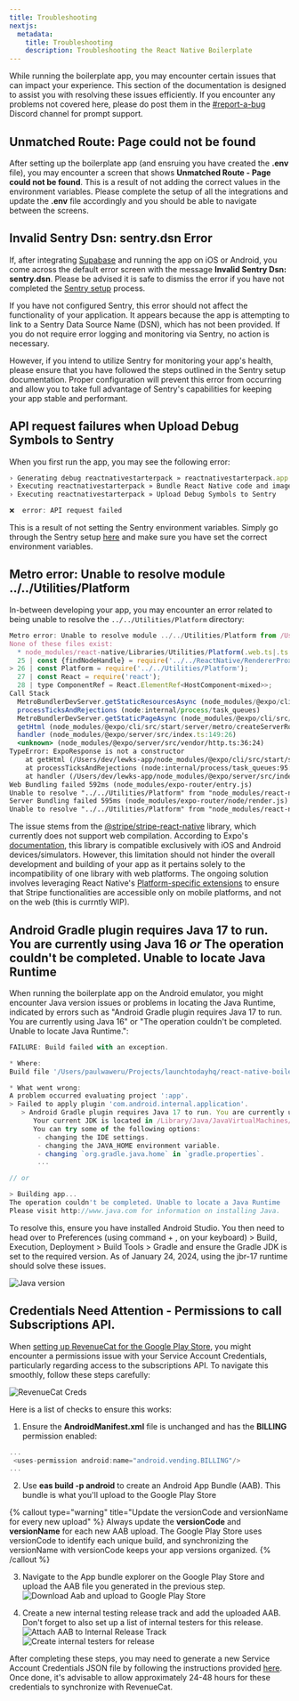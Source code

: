 ```yaml
---
title: Troubleshooting
nextjs:
  metadata:
    title: Troubleshooting
    description: Troubleshooting the React Native Boilerplate
---
```


While running the boilerplate app, you may encounter certain issues that can impact your experience.
This section of the documentation is designed to assist you with resolving these issues efficiently. If
you encounter any problems not covered here, please do post them in the [#report-a-bug](https://discord.gg/QdsQQEMcj4) Discord channel for prompt support.

## Unmatched Route: Page could not be found

After setting up the boilerplate app (and ensruing you have created the **.env** file), you may encounter a screen that shows **Unmatched Route - Page could not be found**. This is a result of not adding the correct values in the environment variables. Please complete the setup of all the integrations and update the **.env** file accordingly and you should be able to navigate between the screens.

## Invalid Sentry Dsn: sentry.dsn Error

If, after integrating [Supabase](/supabase-setup) and running the app on iOS or Android, you come across the default error screen with the message **Invalid Sentry Dsn: sentry.dsn**. Please be advised it is safe to dismiss the error if you have not completed the [Sentry setup](/monitoring) process.

If you have not configured Sentry, this error should not affect the functionality of your application. It appears because the app is attempting to link to a Sentry Data Source Name (DSN), which has not been provided. If you do not require error logging and monitoring via Sentry, no action is necessary.

However, if you intend to utilize Sentry for monitoring your app's health, please ensure that you have followed the steps outlined in the Sentry setup documentation. Proper configuration will prevent this error from occurring and allow you to take full advantage of Sentry's capabilities for keeping your app stable and performant.

## API request failures when Upload Debug Symbols to Sentry

When you first run the app, you may see the following error:

```js
› Generating debug reactnativestarterpack » reactnativestarterpack.app.dSYM
› Executing reactnativestarterpack » Bundle React Native code and images
› Executing reactnativestarterpack » Upload Debug Symbols to Sentry

❌  error: API request failed
```

This is a result of not setting the Sentry environment variables. Simply go through the Sentry setup [here](/sentry) and make sure you have set the correct environment variables.

## Metro error: Unable to resolve module ../../Utilities/Platform

In-between developing your app, you may encounter an error related to being unable to resolve the `../../Utilities/Platform` directory:

```jsx
Metro error: Unable to resolve module ../../Utilities/Platform from /Users/dev/lewks-app/node_modules/react-native/Libraries/Components/TextInput/TextInputState.js:
None of these files exist:
  * node_modules/react-native/Libraries/Utilities/Platform(.web.ts|.ts|.web.tsx|.tsx|.web.mjs|.mjs|.web.js|.js|.web.jsx|.jsx|.web.json|.json|.web.cjs|.cjs|.web.scss|.scss|.web.sass|.sass|.web.css|.css)
  25 | const {findNodeHandle} = require('../../ReactNative/RendererProxy');
> 26 | const Platform = require('../../Utilities/Platform');
  27 | const React = require('react');
  28 | type ComponentRef = React.ElementRef<HostComponent<mixed>>;
Call Stack
  MetroBundlerDevServer.getStaticResourcesAsync (node_modules/@expo/cli/src/start/server/metro/MetroBundlerDevServer.ts:293:13)
  processTicksAndRejections (node:internal/process/task_queues)
  MetroBundlerDevServer.getStaticPageAsync (node_modules/@expo/cli/src/start/server/metro/MetroBundlerDevServer.ts:349:52)
  getHtml (node_modules/@expo/cli/src/start/server/metro/createServerRouteMiddleware.ts:78:31)
  handler (node_modules/@expo/server/src/index.ts:149:26)
  <unknown> (node_modules/@expo/server/src/vendor/http.ts:36:24)
TypeError: ExpoResponse is not a constructor
    at getHtml (/Users/dev/lewks-app/node_modules/@expo/cli/src/start/server/metro/createServerRouteMiddleware.ts:107:20)
    at processTicksAndRejections (node:internal/process/task_queues:95:5)
    at handler (/Users/dev/lewks-app/node_modules/@expo/server/src/index.ts:149:26)
Web Bundling failed 592ms (node_modules/expo-router/entry.js)
Unable to resolve "../../Utilities/Platform" from "node_modules/react-native/Libraries/Components/TextInput/TextInputState.js"
Server Bundling failed 595ms (node_modules/expo-router/node/render.js)
Unable to resolve "../../Utilities/Platform" from "node_modules/react-native/Libraries/Components/TextInput/TextInputState.js"
```

The issue stems from the [@stripe/stripe-react-native](https://www.npmjs.com/package/@stripe/stripe-react-native?activeTab=readme) library, which currently does not support web compilation. According to Expo's [documentation](https://docs.expo.dev/versions/latest/sdk/stripe/), this library is compatible exclusively with iOS and Android devices/simulators. However, this limitation should not hinder the overall development and building of your app as it pertains solely to the incompatibility of one library with web platforms. The ongoing solution involves leveraging React Native's [Platform-specific extensions](https://reactnative.dev/docs/platform-specific-code#platform-specific-extensions) to ensure that Stripe functionalities are accessible only on mobile platforms, and not on the web (this is currntly WIP).

## Android Gradle plugin requires Java 17 to run. You are currently using Java 16 _or_ The operation couldn't be completed. Unable to locate Java Runtime

When running the boilerplate app on the Android emulator, you might encounter Java version issues or problems in locating the Java Runtime, indicated by errors such as "Android Gradle plugin requires Java 17 to run. You are currently using Java 16" or "The operation couldn't be completed. Unable to locate Java Runtime.":

```js
FAILURE: Build failed with an exception.

* Where:
Build file '/Users/paulwaweru/Projects/launchtodayhq/react-native-boilerplate-upgraded/android/app/build.gradle' line: 1

* What went wrong:
A problem occurred evaluating project ':app'.
> Failed to apply plugin 'com.android.internal.application'.
   > Android Gradle plugin requires Java 17 to run. You are currently using Java 16.
      Your current JDK is located in /Library/Java/JavaVirtualMachines/adoptopenjdk-16.jdk/Contents/Home
      You can try some of the following options:
       - changing the IDE settings.
       - changing the JAVA_HOME environment variable.
       - changing `org.gradle.java.home` in `gradle.properties`.
       ...

// or

> Building app...
The operation couldn't be completed. Unable to locate a Java Runtime
Please visit http://www.java.com for information on installing Java.
```

To resolve this, ensure you have installed Android Studio. You then need to head over to Preferences (using command + , on your keyboard) > Build, Execution, Deployment > Build Tools > Gradle and ensure the Gradle JDK is set to the required version. As of January 24, 2024, using the jbr-17 runtime should solve these issues.

![Java version](/images/java-version.png)

## Credentials Need Attention - Permissions to call Subscriptions API.

When [setting up RevenueCat for the Google Play Store](https://www.revenuecat.com/docs/creating-play-service-credentials), you might encounter a permissions issue with your Service Account Credentials, particularly regarding access to the subscriptions API. To navigate this smoothly, follow these steps carefully:

![RevenueCat Creds](/images/revenuecat-creds.png)

Here is a list of checks to ensure this works:

1. Ensure the **AndroidManifest.xml** file is unchanged and has the **BILLING** permission enabled:

```js
...
 <uses-permission android:name="android.vending.BILLING"/>
...
```

2. Use **eas build -p android** to create an Android App Bundle (AAB). This bundle is what you'll upload to the Google Play Store

{% callout type="warning" title="Update the versionCode and versionName for every new upload" %}
Always update the **versionCode** and **versionName** for each new AAB upload. The Google Play Store uses versionCode to identify each unique build, and synchronizing the versionName with versionCode keeps your app versions organized.
{% /callout %}

3. Navigate to the App bundle explorer on the Google Play Store and upload the AAB file you generated in the previous step.
   ![Download Aab and upload to Google Play Store](/images/aab.gif)

4. Create a new internal testing release track and add the uploaded AAB. Don't forget to also set up a list of internal testers for this release.
   ![Attach AAB to Internal Release Track](/images/upload-aab.gif)
   ![Create internal testers for release](/images/internal-testers.gif)

After completing these steps, you may need to generate a new Service Account Credentials JSON file by following the instructions provided [here](https://www.revenuecat.com/docs/creating-play-service-credentials). Once done, it's advisable to allow approximately 24-48 hours for these credentials to synchronize with RevenueCat.
